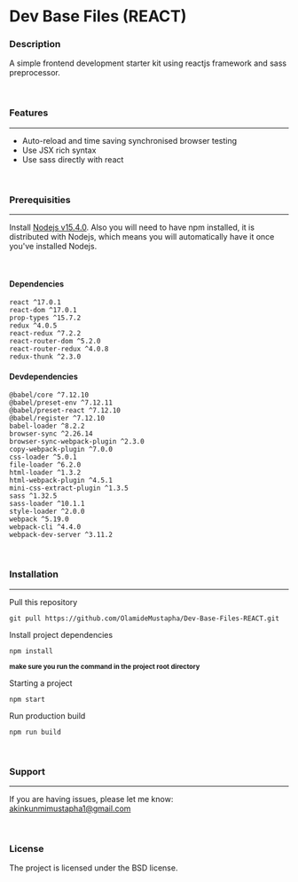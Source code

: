 # Dev Base Files (REACT)

### Description
A simple frontend development starter kit using reactjs framework and sass preprocessor.

&nbsp;

### Features
***
- Auto-reload and time saving synchronised browser testing
- Use JSX rich syntax
- Use sass directly with react

&nbsp;

### Prerequisities
***
Install [Nodejs v15.4.0](https://nodejs.org/en/download/). Also you will need to have npm installed, it is distributed with Nodejs, which means you will automatically have it once you've installed Nodejs.

&nbsp;

#### Dependencies
    react ^17.0.1
    react-dom ^17.0.1
    prop-types ^15.7.2
    redux ^4.0.5
    react-redux ^7.2.2
    react-router-dom ^5.2.0
    react-router-redux ^4.0.8
    redux-thunk ^2.3.0

#### Devdependencies
    @babel/core ^7.12.10
    @babel/preset-env ^7.12.11
    @babel/preset-react ^7.12.10
    @babel/register ^7.12.10
    babel-loader ^8.2.2
    browser-sync ^2.26.14
    browser-sync-webpack-plugin ^2.3.0
    copy-webpack-plugin ^7.0.0
    css-loader ^5.0.1
    file-loader ^6.2.0
    html-loader ^1.3.2
    html-webpack-plugin ^4.5.1
    mini-css-extract-plugin ^1.3.5
    sass ^1.32.5
    sass-loader ^10.1.1
    style-loader ^2.0.0
    webpack ^5.19.0
    webpack-cli ^4.4.0
    webpack-dev-server ^3.11.2


&nbsp;

### Installation
***
Pull this repository
```
git pull https://github.com/OlamideMustapha/Dev-Base-Files-REACT.git
```

Install project dependencies
```
npm install
```
**<small>make sure you run the command in the project root directory</small>**

Starting a project
```
npm start
```

Run production build 
```
npm run build
```

&nbsp;


### Support
***
If you are having issues, please let me know: akinkunmimustapha1@gmail.com

&nbsp;


### License
The project is licensed under the BSD license.